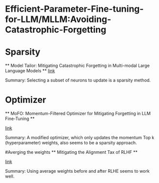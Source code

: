 # Efficient-Parameter-Fine-tuning-for-LLM/MLLM:Avoiding-Catastrophic-Forgetting


# Sparsity
** Model Tailor: Mitigating Catastrophic Forgetting in
 Multi-modal Large Language Models **
 [link](https://arxiv.org/pdf/2402.12048)
 
Summary: Selecting a subset of neurons to update is a sparsity method.
 
# Optimizer

** MoFO: Momentum-Filtered Optimizer for Mitigating Forgetting in LLM Fine-Tuning **

[link](https://arxiv.org/pdf/2407.20999)

Summary: A modified optimizer, which only updates the momentum Top k (hyperparameter) weights, also seems to be a sparsity approach.

#Averging the weights
** Mitigating the Alignment Tax of RLHF **

[link](https://arxiv.org/pdf/2309.06256)

Summary: Using average weights before and after RLHE seems to work well.
